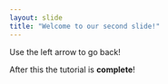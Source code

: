```yaml
---
layout: slide
title: "Welcome to our second slide!"
---
```


Use the left arrow to go back!

After this the tutorial is **complete**!